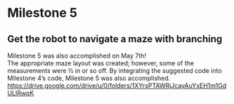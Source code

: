 # Milestone 5
## Get the robot to navigate a maze with branching

Milestone 5 was also accomplished on May 7th! <br/>
The appropriate maze layout was created; however, some of the measurements were ½ in or so off. By integrating the suggested code into Milestone 4’s code, Milestone 5 was also accomplished. <br/>
https://drive.google.com/drive/u/0/folders/1XYrsPTAWRjJcayAuYxEH1m1GdULIRwqK <br/>
